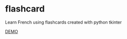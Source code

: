 # flashcard
Learn French using flashcards created with python tkinter

[DEMO](https://user-images.githubusercontent.com/85200468/186985660-a61259fe-2671-4f54-9b62-45b0415cac5f.mp4)
